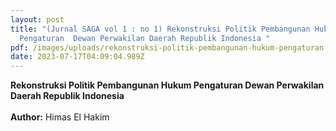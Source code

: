 ```yaml
---
layout: post
title: "(Jurnal SAGA vol 1 : no 1) Rekonstruksi Politik Pembangunan Hukum
  Pengaturan  Dewan Perwakilan Daerah Republik Indonesia "
pdf: /images/uploads/rekonstruksi-politik-pembangunan-hukum-pengaturan.pdf
date: 2023-07-17T04:09:04.989Z
---
```

**Rekonstruksi Politik Pembangunan Hukum Pengaturan 
Dewan Perwakilan Daerah Republik Indonesia**\
\
**A﻿uthor:**
Himas El Hakim